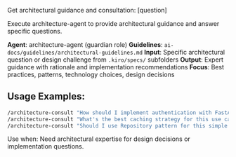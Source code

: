 Get architectural guidance and consultation: [question]

Execute architecture-agent to provide architectural guidance and answer specific questions.

**Agent**: architecture-agent (guardian role) 
**Guidelines**: `ai-docs/guidelines/architectural-guidelines.md`
**Input**: Specific architectural question or design challenge from `.kiro/specs/` subfolders
**Output**: Expert guidance with rationale and implementation recommendations
**Focus**: Best practices, patterns, technology choices, design decisions

## Usage Examples:
```bash
/architecture-consult "How should I implement authentication with FastAPI?"
/architecture-consult "What's the best caching strategy for this use case?" 
/architecture-consult "Should I use Repository pattern for this simple CRUD API?"
```

Use when: Need architectural expertise for design decisions or implementation questions.
